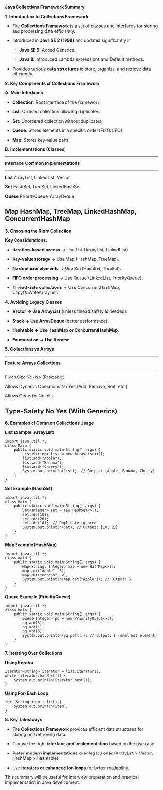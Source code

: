 **Java Collections Framework Summary**

**1. Introduction to Collections Framework**

-   The **Collections Framework** is a set of classes and interfaces for
    storing and processing data efficiently.

-   Introduced in **Java SE 2 (1998)** and updated significantly in:

    -   **Java SE 5**: Added Generics.

    -   **Java 8**: Introduced Lambda expressions and Default methods.

-   Provides various **data structures** to store, organize, and
    retrieve data efficiently.

**2. Key Components of Collections Framework**

**A. Main Interfaces**

-   **Collection**: Root interface of the framework.

-   **List**: Ordered collection allowing duplicates.

-   **Set**: Unordered collection without duplicates.

-   **Queue**: Stores elements in a specific order (FIFO/LIFO).

-   **Map**: Stores key-value pairs.

**B. Implementations (Classes)**

  ----------------------------------------------------------------------------
  **Interface**   **Common Implementations**
  --------------- ------------------------------------------------------------
  **List**        ArrayList, LinkedList, Vector

  **Set**         HashSet, TreeSet, LinkedHashSet

  **Queue**       PriorityQueue, ArrayDeque

  **Map**         HashMap, TreeMap, LinkedHashMap, ConcurrentHashMap
  ----------------------------------------------------------------------------

**3. Choosing the Right Collection**

**Key Considerations:**

-   **Iteration-based access** → Use List (ArrayList, LinkedList).

-   **Key-value storage** → Use Map (HashMap, TreeMap).

-   **No duplicate elements** → Use Set (HashSet, TreeSet).

-   **FIFO order processing** → Use Queue (LinkedList, PriorityQueue).

-   **Thread-safe collections** → Use ConcurrentHashMap,
    CopyOnWriteArrayList.

**4. Avoiding Legacy Classes**

-   **Vector → Use ArrayList** (unless thread safety is needed).

-   **Stack → Use ArrayDeque** (better performance).

-   **Hashtable → Use HashMap or ConcurrentHashMap**.

-   **Enumeration → Use Iterator**.

**5. Collections vs Arrays**

  ----------------------------------------------------------------------------
  **Feature**                    **Arrays**   **Collections**
  ------------------------------ ------------ --------------------------------
  Fixed Size                     Yes          No (Resizable)

  Allows Dynamic Operations      No           Yes (Add, Remove, Sort, etc.)

  Allows Generics                No           Yes

  Type-Safety                    No           Yes (With Generics)
  ----------------------------------------------------------------------------

**6. Examples of Common Collections Usage**

**List Example (ArrayList)**
```
import java.util.*;
class Main {
    public static void main(String[] args) {
        List<String> list = new ArrayList<>();
        list.add("Apple");
        list.add("Banana");
        list.add("Cherry");
        System.out.println(list);  // Output: [Apple, Banana, Cherry]
    }
}
```

**Set Example (HashSet)**
```
import java.util.*;
class Main {
    public static void main(String[] args) {
        Set<Integer> set = new HashSet<>();
        set.add(10);
        set.add(20);
        set.add(10);  // Duplicate ignored
        System.out.println(set); // Output: [10, 20]
    }
}
```

**Map Example (HashMap)**
```
import java.util.*;
class Main {
    public static void main(String[] args) {
        Map<String, Integer> map = new HashMap<>();
        map.put("Apple", 3);
        map.put("Banana", 2);
        System.out.println(map.get("Apple")); // Output: 3
    }
}
```

**Queue Example (PriorityQueue)**
```
import java.util.*;
class Main {
    public static void main(String[] args) {
        Queue<Integer> pq = new PriorityQueue<>();
        pq.add(5);
        pq.add(1);
        pq.add(3);
        System.out.println(pq.poll()); // Output: 1 (smallest element)
    }
}
```

**7. Iterating Over Collections**

**Using Iterator**
```
Iterator<String> iterator = list.iterator();
while (iterator.hasNext()) {
    System.out.println(iterator.next());
}
```

**Using For-Each Loop**
```
for (String item : list) {
    System.out.println(item);
}
```

**8. Key Takeaways**

-   The **Collections Framework** provides efficient data structures for
    storing and retrieving data.

-   Choose the right **interface and implementation** based on the use
    case.

-   Prefer **modern implementations** over legacy ones (ArrayList \>
    Vector, HashMap \> Hashtable).

-   Use **iterators or enhanced for-loops** for better readability.

This summary will be useful for interview preparation and practical
implementation in Java development.

